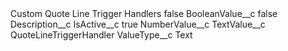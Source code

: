 <?xml version="1.0" encoding="UTF-8"?>
<CustomMetadata xmlns="http://soap.sforce.com/2006/04/metadata" xmlns:xsi="http://www.w3.org/2001/XMLSchema-instance" xmlns:xsd="http://www.w3.org/2001/XMLSchema">
    <label>Custom Quote Line Trigger Handlers</label>
    <protected>false</protected>
    <values>
        <field>BooleanValue__c</field>
        <value xsi:type="xsd:boolean">false</value>
    </values>
    <values>
        <field>Description__c</field>
        <value xsi:nil="true"/>
    </values>
    <values>
        <field>IsActive__c</field>
        <value xsi:type="xsd:boolean">true</value>
    </values>
    <values>
        <field>NumberValue__c</field>
        <value xsi:nil="true"/>
    </values>
    <values>
        <field>TextValue__c</field>
        <value xsi:type="xsd:string">QuoteLineTriggerHandler</value>
    </values>
    <values>
        <field>ValueType__c</field>
        <value xsi:type="xsd:string">Text</value>
    </values>
</CustomMetadata>
